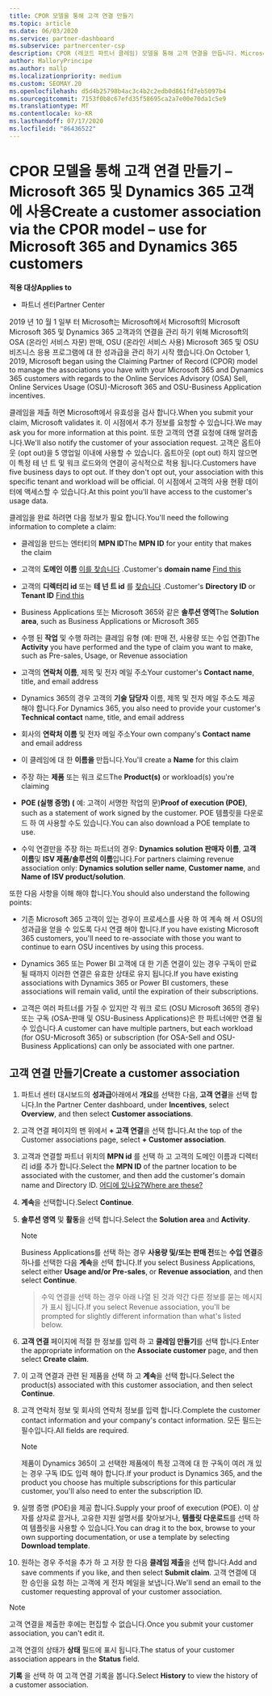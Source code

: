 ```yaml
---
title: CPOR 모델을 통해 고객 연결 만들기
ms.topic: article
ms.date: 06/03/2020
ms.service: partner-dashboard
ms.subservice: partnercenter-csp
description: CPOR (레코드 파트너 클레임) 모델을 통해 고객 연결을 만듭니다. Microsoft 365 및 Dynamics 365 고객에 대 한 판매, 사용량 &의 성과급을 관리 하는 데 도움이 됩니다.
author: MalloryPrincipe
ms.author: mallp
ms.localizationpriority: medium
ms.custom: SEOMAY.20
ms.openlocfilehash: d5d4b25798b4ac3c4b2c2edb0d861fd7eb5097b4
ms.sourcegitcommit: 7153f0b8c67efd35f58695ca2a7e00e70da1c5e9
ms.translationtype: MT
ms.contentlocale: ko-KR
ms.lasthandoff: 07/17/2020
ms.locfileid: "86436522"
---
```

# <a name="create-a-customer-association-via-the-cpor-model--use-for-microsoft-365-and-dynamics-365-customers"></a><span data-ttu-id="d9733-104">CPOR 모델을 통해 고객 연결 만들기 – Microsoft 365 및 Dynamics 365 고객에 사용</span><span class="sxs-lookup"><span data-stu-id="d9733-104">Create a customer association via the CPOR model – use for Microsoft 365 and Dynamics 365 customers</span></span>

<span data-ttu-id="d9733-105">**적용 대상**</span><span class="sxs-lookup"><span data-stu-id="d9733-105">**Applies to**</span></span>

- <span data-ttu-id="d9733-106">파트너 센터</span><span class="sxs-lookup"><span data-stu-id="d9733-106">Partner Center</span></span>

<span data-ttu-id="d9733-107">2019 년 10 월 1 일부 터 Microsoft는 Microsoft에서 Microsoft의 Microsoft Microsoft 365 및 Dynamics 365 고객과의 연결을 관리 하기 위해 Microsoft의 OSA (온라인 서비스 자문) 판매, OSU (온라인 서비스 사용) Microsoft 365 및 OSU 비즈니스 응용 프로그램에 대 한 성과급을 관리 하기 시작 했습니다.</span><span class="sxs-lookup"><span data-stu-id="d9733-107">On October 1, 2019, Microsoft began using the Claiming Partner of Record (CPOR) model to manage the associations you have with your Microsoft 365 and Dynamics 365 customers with regards to the Online Services Advisory (OSA) Sell, Online Services Usage (OSU)-Microsoft 365 and OSU-Business Application incentives.</span></span>

<span data-ttu-id="d9733-108">클레임을 제출 하면 Microsoft에서 유효성을 검사 합니다.</span><span class="sxs-lookup"><span data-stu-id="d9733-108">When you submit your claim, Microsoft validates it.</span></span> <span data-ttu-id="d9733-109">이 시점에서 추가 정보를 요청할 수 있습니다.</span><span class="sxs-lookup"><span data-stu-id="d9733-109">We may ask you for more information at this point.</span></span> <span data-ttu-id="d9733-110">또한 고객의 연결 요청에 대해 알려줍니다.</span><span class="sxs-lookup"><span data-stu-id="d9733-110">We'll also notify the customer of your association request.</span></span> <span data-ttu-id="d9733-111">고객은 옵트아웃 (opt out)을 5 영업일 이내에 사용할 수 있습니다. 옵트아웃 (opt out) 하지 않으면이 특정 테 넌 트 및 워크 로드와의 연결이 공식적으로 적용 됩니다.</span><span class="sxs-lookup"><span data-stu-id="d9733-111">Customers have five business days to opt out. If they don't opt out, your association with this specific tenant and workload will be official.</span></span> <span data-ttu-id="d9733-112">이 시점에서 고객의 사용 현황 데이터에 액세스할 수 있습니다.</span><span class="sxs-lookup"><span data-stu-id="d9733-112">At this point you'll have access to the customer's usage data.</span></span> 

<span data-ttu-id="d9733-113">클레임을 완료 하려면 다음 정보가 필요 합니다.</span><span class="sxs-lookup"><span data-stu-id="d9733-113">You'll need the following information to complete a claim:</span></span>

- <span data-ttu-id="d9733-114">클레임을 만드는 엔터티의 **MPN ID**</span><span class="sxs-lookup"><span data-stu-id="d9733-114">The **MPN ID** for your entity that makes the claim</span></span>

- <span data-ttu-id="d9733-115">고객의 **도메인 이름** [이를 찾습니다](https://docs.microsoft.com/partner-center/find-customer-domain-name) .</span><span class="sxs-lookup"><span data-stu-id="d9733-115">Customer's **domain name** [Find this](https://docs.microsoft.com/partner-center/find-customer-domain-name)</span></span>

- <span data-ttu-id="d9733-116">고객의 **디렉터리 id** 또는 **테 넌 트 id** 를 [찾습니다](https://docs.microsoft.com/partner-center/find-customer-domain-name) .</span><span class="sxs-lookup"><span data-stu-id="d9733-116">Customer's **Directory ID** or **Tenant ID** [Find this](https://docs.microsoft.com/partner-center/find-customer-domain-name)</span></span>

- <span data-ttu-id="d9733-117">Business Applications 또는 Microsoft 365와 같은 **솔루션 영역**</span><span class="sxs-lookup"><span data-stu-id="d9733-117">The **Solution area**, such as Business Applications or Microsoft 365</span></span>

- <span data-ttu-id="d9733-118">수행 된 **작업** 및 수행 하려는 클레임 유형 (예: 판매 전, 사용량 또는 수입 연결)</span><span class="sxs-lookup"><span data-stu-id="d9733-118">The **Activity** you have performed and the type of claim you want to make, such as Pre-sales, Usage, or Revenue association</span></span>

- <span data-ttu-id="d9733-119">고객의 **연락처 이름**, 제목 및 전자 메일 주소</span><span class="sxs-lookup"><span data-stu-id="d9733-119">Your customer's **Contact name**, title, and email address</span></span>

- <span data-ttu-id="d9733-120">Dynamics 365의 경우 고객의 **기술 담당자** 이름, 제목 및 전자 메일 주소도 제공 해야 합니다.</span><span class="sxs-lookup"><span data-stu-id="d9733-120">For Dynamics 365, you also need to provide your customer's **Technical contact** name, title, and email address</span></span>

- <span data-ttu-id="d9733-121">회사의 **연락처 이름** 및 전자 메일 주소</span><span class="sxs-lookup"><span data-stu-id="d9733-121">Your own company's **Contact name** and email address</span></span>

- <span data-ttu-id="d9733-122">이 클레임에 대 한 **이름을** 만듭니다.</span><span class="sxs-lookup"><span data-stu-id="d9733-122">You'll create a **Name** for this claim</span></span>

- <span data-ttu-id="d9733-123">주장 하는 **제품** 또는 워크 로드</span><span class="sxs-lookup"><span data-stu-id="d9733-123">The **Product(s)** or workload(s) you're claiming</span></span>

- <span data-ttu-id="d9733-124">**POE (실행 증명) (** 예: 고객이 서명한 작업의 문)</span><span class="sxs-lookup"><span data-stu-id="d9733-124">**Proof of execution (POE)**, such as a statement of work signed by the customer.</span></span> <span data-ttu-id="d9733-125">POE 템플릿을 다운로드 하 여 사용할 수도 있습니다.</span><span class="sxs-lookup"><span data-stu-id="d9733-125">You can also download a POE template to use.</span></span>

- <span data-ttu-id="d9733-126">수익 연결만을 주장 하는 파트너의 경우: **Dynamics solution 판매자 이름**, **고객 이름**및 **ISV 제품/솔루션의 이름**입니다.</span><span class="sxs-lookup"><span data-stu-id="d9733-126">For partners claiming revenue association only: **Dynamics solution seller name**, **Customer name**, and **Name of ISV product/solution**.</span></span> 

<span data-ttu-id="d9733-127">또한 다음 사항을 이해 해야 합니다.</span><span class="sxs-lookup"><span data-stu-id="d9733-127">You should also understand the following points:</span></span>

- <span data-ttu-id="d9733-128">기존 Microsoft 365 고객이 있는 경우이 프로세스를 사용 하 여 계속 해 서 OSU의 성과급을 얻을 수 있도록 다시 연결 해야 합니다.</span><span class="sxs-lookup"><span data-stu-id="d9733-128">If you have existing Microsoft 365 customers, you'll need to re-associate with those you want to continue to earn OSU incentives by using this process.</span></span>

- <span data-ttu-id="d9733-129">Dynamics 365 또는 Power BI 고객에 대 한 기존 연결이 있는 경우 구독이 만료 될 때까지 이러한 연결은 유효한 상태로 유지 됩니다.</span><span class="sxs-lookup"><span data-stu-id="d9733-129">If you have existing associations with Dynamics 365 or Power BI customers, these associations will remain valid, until the expiration of their subscriptions.</span></span>

- <span data-ttu-id="d9733-130">고객은 여러 파트너를 가질 수 있지만 각 워크 로드 (OSU Microsoft 365의 경우) 또는 구독 (OSA-판매 및 OSU-Business Applications)은 한 파트너에만 연결 될 수 있습니다.</span><span class="sxs-lookup"><span data-stu-id="d9733-130">A customer can have multiple partners, but each workload (for OSU-Microsoft 365) or subscription (for OSA-Sell and OSU-Business Applications) can only be associated with one partner.</span></span>

## <a name="create-a-customer-association"></a><span data-ttu-id="d9733-131">고객 연결 만들기</span><span class="sxs-lookup"><span data-stu-id="d9733-131">Create a customer association</span></span>

1. <span data-ttu-id="d9733-132">파트너 센터 대시보드의 **성과급**아래에서 **개요**를 선택한 다음, **고객 연결**을 선택 합니다.</span><span class="sxs-lookup"><span data-stu-id="d9733-132">In the Partner Center dashboard, under **Incentives**, select **Overview**, and then select **Customer associations**.</span></span> 

2. <span data-ttu-id="d9733-133">고객 연결 페이지의 맨 위에서 **+ 고객 연결**을 선택 합니다.</span><span class="sxs-lookup"><span data-stu-id="d9733-133">At the top of the Customer associations page, select **+ Customer association**.</span></span>

3. <span data-ttu-id="d9733-134">고객과 연결할 파트너 위치의 **MPN id** 를 선택 하 고 고객의 도메인 이름과 디렉터리 id를 추가 합니다.</span><span class="sxs-lookup"><span data-stu-id="d9733-134">Select the **MPN ID** of the partner location to be associated with the customer, and then add the customer's domain name and Directory ID.</span></span> [<span data-ttu-id="d9733-135">어디에 있나요?</span><span class="sxs-lookup"><span data-stu-id="d9733-135">Where are these?</span></span>](https://docs.microsoft.com/partner-center/find-customer-domain-name)

4. <span data-ttu-id="d9733-136">**계속**을 선택합니다.</span><span class="sxs-lookup"><span data-stu-id="d9733-136">Select **Continue**.</span></span>

5. <span data-ttu-id="d9733-137">**솔루션 영역** 및 **활동**을 선택 합니다.</span><span class="sxs-lookup"><span data-stu-id="d9733-137">Select the **Solution area** and **Activity**.</span></span> 

   >[!Note]
   >
   ><span data-ttu-id="d9733-138">Business Applications를 선택 하는 경우 **사용량 및/또는 판매 전**또는 **수입 연결**중 하나를 선택한 다음 **계속**을 선택 합니다.</span><span class="sxs-lookup"><span data-stu-id="d9733-138">If you select Business Applications, select either **Usage and/or Pre-sales**, or **Revenue association**, and then select **Continue**.</span></span> 

   ><span data-ttu-id="d9733-139">수익 연결을 선택 하는 경우 아래 나열 된 것과 약간 다른 정보를 묻는 메시지가 표시 됩니다.</span><span class="sxs-lookup"><span data-stu-id="d9733-139">If you select Revenue association, you'll be prompted for slightly different information than what's listed below.</span></span>

6. <span data-ttu-id="d9733-140">**고객 연결** 페이지에 적절 한 정보를 입력 하 고 **클레임 만들기**를 선택 합니다.</span><span class="sxs-lookup"><span data-stu-id="d9733-140">Enter the appropriate information on the **Associate customer** page, and then select **Create claim**.</span></span>

7. <span data-ttu-id="d9733-141">이 고객 연결과 관련 된 제품을 선택 하 고 **계속**을 선택 합니다.</span><span class="sxs-lookup"><span data-stu-id="d9733-141">Select the product(s) associated with this customer association, and then select **Continue**.</span></span>

8. <span data-ttu-id="d9733-142">고객 연락처 정보 및 회사의 연락처 정보를 입력 합니다.</span><span class="sxs-lookup"><span data-stu-id="d9733-142">Complete the customer contact information and your company's contact information.</span></span> <span data-ttu-id="d9733-143">모든 필드는 필수입니다.</span><span class="sxs-lookup"><span data-stu-id="d9733-143">All fields are required.</span></span> 

   >[!NOTE]
   ><span data-ttu-id="d9733-144">제품이 Dynamics 365이 고 선택한 제품에이 특정 고객에 대 한 구독이 여러 개 있는 경우 구독 ID도 입력 해야 합니다.</span><span class="sxs-lookup"><span data-stu-id="d9733-144">If your product is Dynamics 365, and the product you choose has multiple subscriptions for this particular customer, you'll also need to enter the subscription ID.</span></span>

9. <span data-ttu-id="d9733-145">실행 증명 (POE)을 제공 합니다.</span><span class="sxs-lookup"><span data-stu-id="d9733-145">Supply your proof of execution (POE).</span></span> <span data-ttu-id="d9733-146">이 상자를 상자로 끌거나, 고유한 지원 설명서를 찾아보거나, **템플릿 다운로드**를 선택 하 여 템플릿을 사용할 수 있습니다.</span><span class="sxs-lookup"><span data-stu-id="d9733-146">You can drag it to the box, browse to your own supporting documentation, or use a template by selecting **Download template**.</span></span> 

10. <span data-ttu-id="d9733-147">원하는 경우 주석을 추가 하 고 저장 한 다음 **클레임 제출**을 선택 합니다.</span><span class="sxs-lookup"><span data-stu-id="d9733-147">Add and save comments if you like, and then select **Submit claim**.</span></span> <span data-ttu-id="d9733-148">고객 연결에 대 한 승인을 요청 하는 고객에 게 전자 메일을 보냅니다.</span><span class="sxs-lookup"><span data-stu-id="d9733-148">We'll send an email to the customer requesting approval of your customer association.</span></span>

   >[!NOTE]
   ><span data-ttu-id="d9733-149">고객 연결을 제출한 후에는 편집할 수 없습니다.</span><span class="sxs-lookup"><span data-stu-id="d9733-149">Once you submit your customer association, you can't edit it.</span></span>

<span data-ttu-id="d9733-150">고객 연결의 상태가 **상태** 필드에 표시 됩니다.</span><span class="sxs-lookup"><span data-stu-id="d9733-150">The status of your customer association appears in the **Status** field.</span></span>

<span data-ttu-id="d9733-151">**기록** 을 선택 하 여 고객 연결 기록을 봅니다.</span><span class="sxs-lookup"><span data-stu-id="d9733-151">Select **History** to view the history of a customer association.</span></span>
